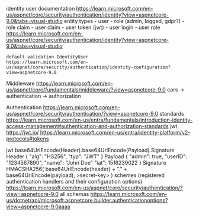 ﻿identity user documentation
https://learn.microsoft.com/en-us/aspnet/core/security/authentication/identity?view=aspnetcore-9.0&tabs=visual-studio
	entity types
		- user
		- role (admin, logged, gdpr?)
		  - role claim
		  - user claim
		- user token (jwt)
		- user login
		- user role
	https://learn.microsoft.com/en-us/aspnet/core/security/authentication/identity?view=aspnetcore-9.0&tabs=visual-studio

	default validation IdentityUser
	https://learn.microsoft.com/en-us/aspnet/core/security/authentication/identity-configuration?view=aspnetcore-9.0

Middleware
https://learn.microsoft.com/en-us/aspnet/core/fundamentals/middleware/?view=aspnetcore-9.0
	cors -> authentication -> authorization

Authentication
https://learn.microsoft.com/en-us/aspnet/core/security/authentication/?view=aspnetcore-9.0
	standards
	https://learn.microsoft.com/en-us/entra/fundamentals/introduction-identity-access-management#authentication-and-authorization-standards
		jwt https://jwt.io/
		https://learn.microsoft.com/en-us/entra/identity-platform/v2-protocols#tokens

jwt
	base64UrlEncode(Header).base64UrlEncode(Payload).Signature
		Header
			{
				"alg": "HS256",
				"typ": "JWT"
			}
		Payload
			{
				"admin": true,
				"userID": "1234567890",
				"name": "John Doe"
				"iat": 1516239022
			}
		Signature
			HMACSHA256(
				base64UrlEncode(header) + "." +
				base64UrlEncode(payload),
				>secret-key>
			)
	schemes (registered authentication handlers and their configuration options)
	https://learn.microsoft.com/en-us/aspnet/core/security/authentication/?view=aspnetcore-9.0
		all schemas
		https://learn.microsoft.com/en-us/dotnet/api/microsoft.aspnetcore.builder.authenticationoptions?view=aspnetcore-9.0aaaa